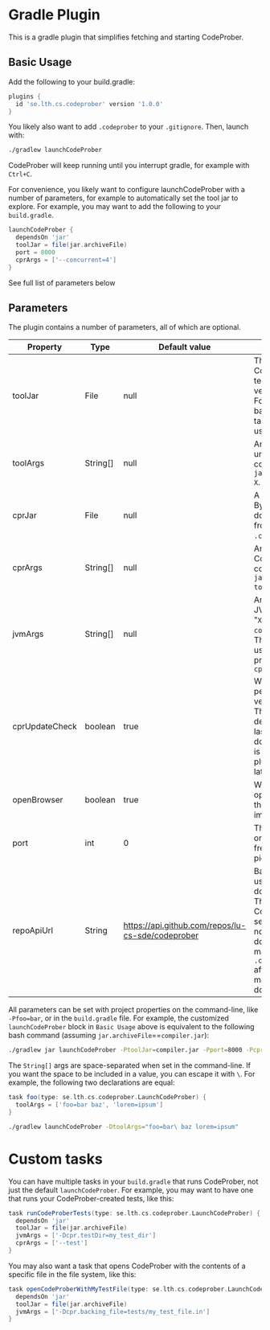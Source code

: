 # Gradle Plugin

This is a gradle plugin that simplifies fetching and starting CodeProber.

## Basic Usage

Add the following to your build.gradle:
```gradle
plugins {
  id 'se.lth.cs.codeprober' version '1.0.0'
}
```

You likely also want to add `.codeprober` to your `.gitignore`.
Then, launch with:
```bash
./gradlew launchCodeProber
```

CodeProber will keep running until you interrupt gradle, for example with `Ctrl+C`.

For convenience, you likely want to configure launchCodeProber with a number of parameters, for example to automatically set the tool jar to explore.
For example, you may want to add the following to your `build.gradle`.

```gradle
launchCodeProber {
  dependsOn 'jar'
  toolJar = file(jar.archiveFile)
  port = 8000
  cprArgs = ['--concurrent=4']
}
```

See full list of parameters below

## Parameters

The plugin contains a number of parameters, all of which are optional.

| Property       | Type     | Default value                                     | Description |
| -------------- | -------- | ------------------------------------------------- | ----------- |
| toolJar        | File     | null                                              | The tool to explore with CodeProber. This is technically optional, but you very likely want to set this. For example, you can set it based on the output of a `jar` task, as shown in basic usage above. |
| toolArgs       | String[] | null                                              | Arguments to pass to the underlying tool. This corresponds to "`X`" in `java -jar codeprober.jar toolJar X`. |
| cprJar         | File     | null                                              | A codeprober.jar file to use. By default, this plugin will download the latest release from github and save it in `.codeprober/codeprober.jar`. |
| cprArgs        | String[] | null                                              | Arguments to pass to CodeProber. This corresponds to "`X`" in `java -jar codeprober.jar X toolJar`. |
| jvmArgs        | String[] | null                                              | Arguments to pass to the JVM. This corresponds to "`X`" in `java X -jar codeprober.jar toolJar`. This can for example be used to set system properties, such as `cpr.backing_file` |
| cprUpdateCheck | boolean  | true                                              | Whether or not to periodically check for new versions of CodeProber. This is done once a week by default, i.e when the lastModified of the downloaded `codeprober.jar` is over a week old, the plugin will try to retrieve the latest jar from github. |
| openBrowser    | boolean  | true                                              | Whether to automatically open a web browser with the the CodeProber URL immediately after starting. |
| port           | int      | 0                                                 | The port to serve requests on. If set to 0, then a random free port is automatically picked. |
| repoApiUrl     | String   | https://api.github.com/repos/lu-cs-sde/codeprober | Base url for the API requests used for fetching and downloading CodeProber. This can be used to run CodeProber forks. Note that setting this does not remove nor invalidate the currently downloaded cache, so you may want to `rm .codeprober/codeprober.jar` after setting this, just to make sure the correct fork is downloaded. |

All parameters can be set with project properties on the command-line, like `-Pfoo=bar`, or in the `build.gradle` file.
For example, the customized `launchCodeProber` block in `Basic Usage` above is equivalent to the following bash command (assuming `jar.archiveFile`==`compiler.jar`):
```bash
./gradlew jar launchCodeProber -PtoolJar=compiler.jar -Pport=8000 -PcprArgs="--concurrent=4"
```

The `String[]` args are space-separated when set in the command-line.
If you want the space to be included in a value, you can escape it with `\`.
For example, the following two declarations are equal:
```gradle
task foo(type: se.lth.cs.codeprober.LaunchCodeProber) {
  toolArgs = ['foo=bar baz', 'lorem=ipsum']
}
```
```bash
./gradlew launchCodeProber -DtoolArgs="foo=bar\ baz lorem=ipsum"
```

# Custom tasks

You can have multiple tasks in your `build.gradle` that runs CodeProber, not just the default `launchCodeProber`.
For example, you may want to have one that runs your CodeProber-created tests, like this:

```gradle
task runCodeProberTests(type: se.lth.cs.codeprober.LaunchCodeProber) {
  dependsOn 'jar'
  toolJar = file(jar.archiveFile)
  jvmArgs = ['-Dcpr.testDir=my_test_dir']
  cprArgs = ['--test']
}
```

You may also want a task that opens CodeProber with the contents of a specific file in the file system, like this:
```gradle
task openCodeProberWithMyTestFile(type: se.lth.cs.codeprober.LaunchCodeProber) {
  dependsOn 'jar'
  toolJar = file(jar.archiveFile)
  jvmArgs = ['-Dcpr.backing_file=tests/my_test_file.in']
}
```
